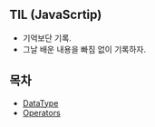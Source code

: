 ## TIL (JavaScrtip)

- 기억보단 기록.
- 그날 배운 내용을 빠짐 없이 기록하자.

## 목차

- [DataType](https://github.com/yhpark0728/DreamCoding-JavaScript_Mastery/1.DataType/DataType.md)
- [Operators](https://github.com/yhpark0728/DreamCoding-JavaScript_Mastery/edit/main/2.Operators/Operators.md)

